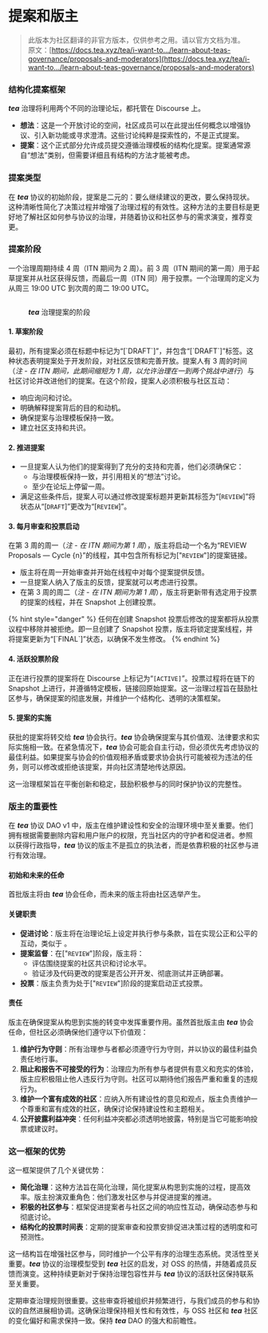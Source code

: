 # 提案和版主

> 此版本为社区翻译的非官方版本，仅供参考之用。请以官方文档为准。\
> 原文：[https://docs.tea.xyz/tea/i-want-to.../learn-about-teas-governance/proposals-and-moderators](https://docs.tea.xyz/tea/i-want-to.../learn-about-teas-governance/proposals-and-moderators)

### 结构化提案框架

_**tea**_ 治理将利用两个不同的治理论坛，都托管在 Discourse 上。

* **想法**：这是一个开放讨论的空间，社区成员可以在此提出任何概念以增强协议、引入新功能或寻求澄清。这些讨论纯粹是探索性的，不是正式提案。
* **提案**：这个正式部分允许成员提交遵循治理模板的结构化提案。提案通常源自“想法”类别，但需要详细且有结构的方法才能被考虑。

### 提案类型

在 _**tea**_ 协议的初始阶段，提案是二元的：要么继续建议的更改，要么保持现状。这种清晰性简化了决策过程并增强了治理过程的有效性。这种方法的主要目标是更好地了解社区如何参与协议的治理，并随着协议和社区参与的需求演变，推荐变更。

### 提案阶段

一个治理周期持续 4 周（ITN 期间为 2 周）。前 3 周（ITN 期间的第一周）用于起草提案并从社区获得反馈，而最后一周（ITN 同）用于投票。一个治理周的定义为从周三 19:00 UTC 到次周的周二 19:00 UTC。

<figure><img src="https://3892031264-files.gitbook.io/~/files/v0/b/gitbook-x-prod.appspot.com/o/spaces%2FqiGksQPlVqufGUphG22z%2Fuploads%2FFQQe5uVXuKkgQRaEkUHG%2FBob%20wants%20to%20submit%20a%20proposal%20-%20Frame%201.jpg?alt=media&#x26;token=ca7ab332-a845-4e10-b290-822132ff59a4" alt=""><figcaption><p><em><strong>tea</strong></em> 治理提案的阶段</p></figcaption></figure>

#### 1. 草案阶段

最初，所有提案必须在标题中标记为“\[\`DRAFT\`]”，并包含“\[\`DRAFT\`]”标签。这种状态表明提案处于开发阶段，对社区反馈和完善开放。提案人有 3 周的时间（_注 - 在 ITN 期间，此期间缩短为 1 周，以允许治理在一到两个挑战中进行_）与社区讨论并改进他们的提案。在这个阶段，提案人必须积极与社区互动：

* 响应询问和讨论。
* 明确解释提案背后的目的和动机。
* 确保提案与治理模板保持一致。
* 建立社区支持和共识。

#### 2. 推进提案

* 一旦提案人认为他们的提案得到了充分的支持和完善，他们必须确保它：
  * 与治理模板保持一致，并引用相关的“想法”讨论。
  * 至少在论坛上停留一周。
* 满足这些条件后，提案人可以通过修改提案标题并更新其标签为“\[`REVIEW`]”将状态从“\[`DRAFT`]”更改为“\[`REVIEW`]”。

#### 3. 每月审查和投票启动

在第 3 周的周一（_注 - 在 ITN 期间为第 1 周_），版主将启动一个名为“REVIEW Proposals — Cycle {n}”的线程，其中包含所有标记为\["`REVIEW`"]的提案链接。

* 版主将在周一开始审查并开始在线程中对每个提案提供反馈。
* 一旦提案人纳入了版主的反馈，提案就可以考虑进行投票。
* 在第 3 周的周二（_注 - 在 ITN 期间为第 1 周_），版主将更新带有选定用于投票的提案的线程，并在 Snapshot 上创建投票。

{% hint style="danger" %}
任何在创建 Snapshot 投票后修改的提案都将从投票议程中移除并被拒绝。即一旦创建了 Snapshot 投票，版主将锁定提案线程，并将提案更新为“\[\`FINAL\`]”状态，以确保不发生修改。
{% endhint %}

#### 4. 活跃投票阶段

正在进行投票的提案将在 Discourse 上标记为“`[ACTIVE]`”。投票过程将在链下的 Snapshot 上进行，并遵循特定模板，链接回原始提案。这一治理过程旨在鼓励社区参与，确保提案的彻底发展，并维护一个结构化、透明的决策框架。

#### 5. 提案的实施

获批的提案将转交给 _**tea**_ 协会执行。_**tea**_ 协会确保提案与其价值观、法律要求和实际实施相一致。在紧急情况下，_**tea**_ 协会可能会自主行动，但必须优先考虑协议的最佳利益。如果提案与协会的价值观相矛盾或要求协会执行可能被视为违法的任务，则可以修改或拒绝该提案，并向社区清楚地传达原因。

这一治理框架旨在平衡创新和稳定，鼓励积极参与的同时保护协议的完整性。

### 版主的重要性

在 _**tea**_ 协议 DAO v1 中，版主在维护建设性和安全的治理环境中至关重要。他们拥有根据需要删除内容和用户账户的权限，充当社区内的守护者和促进者。参照 以获得行政指导，_**tea**_ 协议的版主不是孤立的执法者，而是依靠积极的社区参与进行有效治理。

#### 初始和未来的任命

首批版主将由 _**tea**_ 协会任命，而未来的版主将由社区选举产生。

#### 关键职责

* **促进讨论**：版主将在治理论坛上设定并执行参与条款，旨在实现公正和公平的互动，类似于 。
* **提案监督**：在\["`REVIEW`"]阶段，版主将：
  * 评估围绕提案的社区共识和讨论水平。
  * 验证涉及代码更改的提案是否公开开发、彻底测试并正确部署。
* **投票**：版主负责为处于\["`REVIEW`"]阶段的提案启动正式投票。

#### 责任

版主在确保提案从构思到实施的转变中发挥重要作用。虽然首批版主由 _**tea**_ 协会任命，但社区必须确保他们遵守以下价值观：

1. **维护行为守则**：所有治理参与者都必须遵守行为守则，并以协议的最佳利益负责任地行事。
2. **阻止和报告不可接受的行为**：治理应为所有参与者提供有意义和充实的体验，版主应积极阻止他人违反行为守则。社区可以期待他们报告严重和重复的违规行为。
3. **维护一个富有成效的社区**：应纳入所有建设性的意见和观点，版主负责维护一个尊重和富有成效的社区，确保讨论保持建设性和主题相关。
4. **公开披露利益冲突**：任何利益冲突都必须透明地披露，特别是当它可能影响投票或建议时。

### 这一框架的优势

这一框架提供了几个关键优势：

* **简化治理**：这种方法旨在简化治理，简化提案从构思到实施的过程，提高效率。版主扮演双重角色：他们激发社区参与并促进提案的推进。
* **积极的社区参与**：框架促进提案者与社区之间的响应性互动，确保动态参与和彻底讨论。
* **结构化的投票时间表**：定期的提案审查和投票安排促进决策过程的透明度和可预测性。

这一结构旨在增强社区参与，同时维护一个公平有序的治理生态系统。灵活性至关重要。_**tea**_ 协议的治理模型受到 _**tea**_ 社区的启发，对 OSS 的热情，并随着成员反馈而演变。这种持续更新对于保持治理包容性并与 _**tea**_ 协议的活跃社区保持联系至关重要。

定期审查治理规则很重要。这些审查将被组织并频繁进行，与我们成员的参与和协议的自然进展相协调。这确保治理保持相关性和有效性，与 OSS 社区和 _**tea**_ 社区的变化偏好和需求保持一致。保持 _**tea**_ DAO 的强大和前瞻性。
